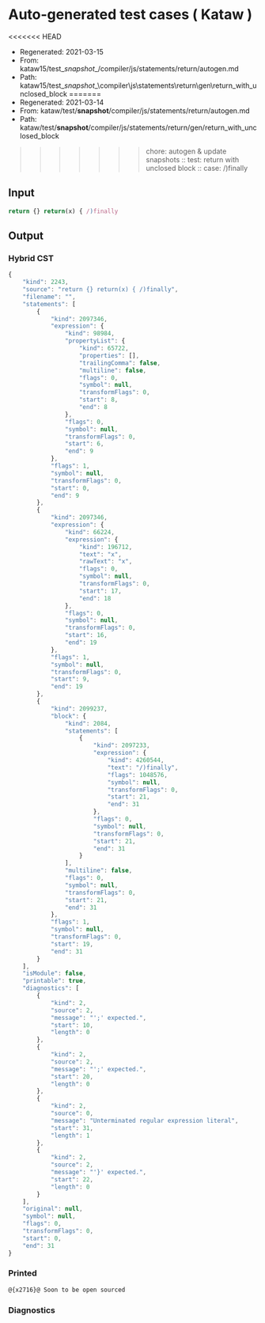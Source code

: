 # Auto-generated test cases ( Kataw )
<<<<<<< HEAD
- Regenerated: 2021-03-15
- From: kataw15/test\__snapshot__/compiler/js/statements/return/autogen.md
- Path: kataw15/test\__snapshot__\compiler\js\statements\return\gen\return_with_unclosed_block
=======
- Regenerated: 2021-03-14
- From: kataw/test/__snapshot__/compiler/js/statements/return/autogen.md
- Path: kataw/test/__snapshot__/compiler/js/statements/return/gen/return_with_unclosed_block
>>>>>>> chore: autogen & update snapshots
> :: test: return with unclosed block
> :: case: /)finally
## Input

`````js
return {} return(x) { /)finally
`````

## Output

### Hybrid CST

```javascript
{
    "kind": 2243,
    "source": "return {} return(x) { /)finally",
    "filename": "",
    "statements": [
        {
            "kind": 2097346,
            "expression": {
                "kind": 98984,
                "propertyList": {
                    "kind": 65722,
                    "properties": [],
                    "trailingComma": false,
                    "multiline": false,
                    "flags": 0,
                    "symbol": null,
                    "transformFlags": 0,
                    "start": 8,
                    "end": 8
                },
                "flags": 0,
                "symbol": null,
                "transformFlags": 0,
                "start": 6,
                "end": 9
            },
            "flags": 1,
            "symbol": null,
            "transformFlags": 0,
            "start": 0,
            "end": 9
        },
        {
            "kind": 2097346,
            "expression": {
                "kind": 66224,
                "expression": {
                    "kind": 196712,
                    "text": "x",
                    "rawText": "x",
                    "flags": 0,
                    "symbol": null,
                    "transformFlags": 0,
                    "start": 17,
                    "end": 18
                },
                "flags": 0,
                "symbol": null,
                "transformFlags": 0,
                "start": 16,
                "end": 19
            },
            "flags": 1,
            "symbol": null,
            "transformFlags": 0,
            "start": 9,
            "end": 19
        },
        {
            "kind": 2099237,
            "block": {
                "kind": 2084,
                "statements": [
                    {
                        "kind": 2097233,
                        "expression": {
                            "kind": 4260544,
                            "text": "/)finally",
                            "flags": 1048576,
                            "symbol": null,
                            "transformFlags": 0,
                            "start": 21,
                            "end": 31
                        },
                        "flags": 0,
                        "symbol": null,
                        "transformFlags": 0,
                        "start": 21,
                        "end": 31
                    }
                ],
                "multiline": false,
                "flags": 0,
                "symbol": null,
                "transformFlags": 0,
                "start": 21,
                "end": 31
            },
            "flags": 1,
            "symbol": null,
            "transformFlags": 0,
            "start": 19,
            "end": 31
        }
    ],
    "isModule": false,
    "printable": true,
    "diagnostics": [
        {
            "kind": 2,
            "source": 2,
            "message": "';' expected.",
            "start": 10,
            "length": 0
        },
        {
            "kind": 2,
            "source": 2,
            "message": "';' expected.",
            "start": 20,
            "length": 0
        },
        {
            "kind": 2,
            "source": 0,
            "message": "Unterminated regular expression literal",
            "start": 31,
            "length": 1
        },
        {
            "kind": 2,
            "source": 2,
            "message": "'}' expected.",
            "start": 22,
            "length": 0
        }
    ],
    "original": null,
    "symbol": null,
    "flags": 0,
    "transformFlags": 0,
    "start": 0,
    "end": 31
}
```

### Printed

```javascript
@{x2716}@ Soon to be open sourced
```

### Diagnostics

```javascript

```

